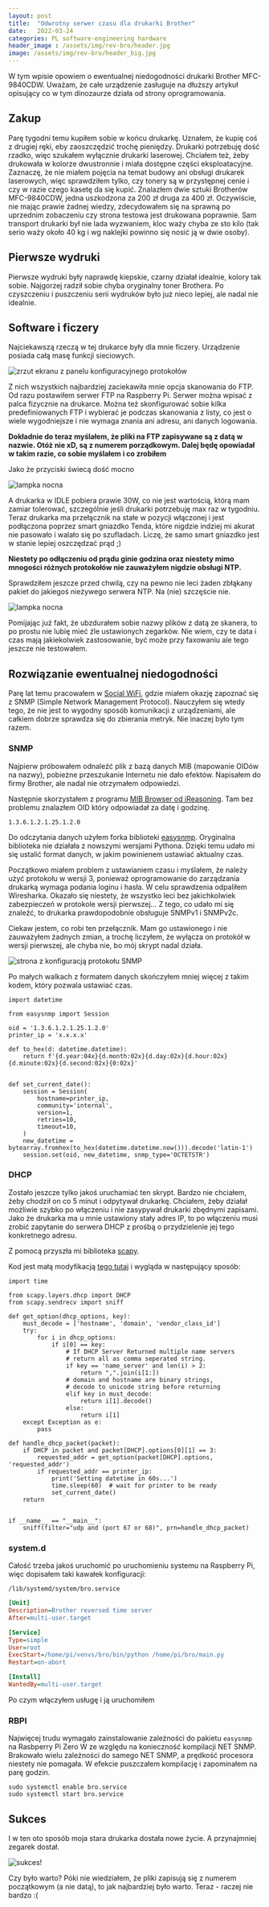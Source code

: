 ```yaml
---
layout: post
title:  "Odwrotny serwer czasu dla drukarki Brother"
date:   2022-03-24
categories: PL software-engineering hardware
header_image : /assets/img/rev-bro/header.jpg
image: /assets/img/rev-bro/header_big.jpg
---
```


W tym wpisie opowiem o ewentualnej niedogodności drukarki Brother MFC-9840CDW. Uważam, że całe urządzenie zasługuje
na dłuższy artykuł opisujący co w tym dinozaurze działa od strony oprogramowania.

## Zakup

Parę tygodni temu kupiłem sobie w końcu drukarkę. Uznałem, że kupię coś z drugiej ręki,
eby zaoszczędzić trochę pieniędzy. Drukarki potrzebuję dość rzadko, więc szukałem wyłącznie drukarki laserowej.
Chciałem też, żeby drukowała w kolorze dwustronnie i miała dostępne części eksploatacyjne. Zaznaczę, że nie miałem pojęcia na temat
budowy ani obsługi drukarek laserowych, więc sprawdziłem tylko, czy tonery są w przystępnej cenie i czy w razie czego
kasetę da się kupić. Znalazłem dwie sztuki Brotherów MFC-9840CDW, jedna uszkodzona za 200 zł druga za 400 zł.
Oczywiście, nie mając prawie żadnej wiedzy, zdecydowałem się na sprawną po uprzednim zobaczeniu czy strona testowa
jest drukowana poprawnie. Sam transport drukarki był nie lada wyzwaniem, kloc waży chyba ze sto kilo
(tak serio waży około 40 kg i wg naklejki powinno się nosić ją w dwie osoby).


## Pierwsze wydruki

Pierwsze wydruki były naprawdę kiepskie, czarny działał idealnie, kolory tak sobie. Najgorzej radził sobie chyba oryginalny
toner Brothera. Po czyszczeniu i puszczeniu serii wydruków było już nieco lepiej, ale nadal nie idealnie.

## Software i ficzery

Najciekawszą rzeczą w tej drukarce były dla mnie ficzery. Urządzenie posiada całą masę funkcji sieciowych.

![zrzut ekranu z panelu konfiguracyjnego protokołów](/assets/img/rev-bro/protocols.png)

Z nich wszystkich najbardziej zaciekawiła mnie opcja skanowania do FTP. Od razu postawiłem serwer FTP na Raspberry Pi. 
Serwer można wpisać z palca fizycznie na drukarce. Można też skonfigurować sobie kilka predefiniowanych FTP i wybierać
je podczas skanowania z listy, co jest o wiele wygodniejsze i nie wymaga znania ani adresu, ani danych logowania. 

**Dokładnie do teraz myślałem, że pliki na FTP zapisywane są z datą w nazwie. Otóż nie xD, są z numerem porządkowym. 
Dalej będę opowiadał w takim razie, co sobie myślałem i co zrobiłem**

Jako że przyciski świecą dość mocno

![lampka nocna](/assets/img/rev-bro/light.png)

A drukarka w IDLE pobiera prawie 30W, co nie jest wartością, którą mam zamiar tolerować,
szczególnie jeśli drukarki potrzebuję max raz w tygodniu. Teraz drukarka ma przełącznik na stałe w pozycji włączonej
i jest podłączona poprzez smart gniazdko Tenda, które nigdzie indziej mi akurat nie pasowało i walało się po szufladach.
Liczę, że samo smart gniazdko jest w stanie lepiej oszczędzać prąd ;)

**Niestety po odłączeniu od prądu ginie godzina oraz
niestety mimo mnogości różnych protokołów nie zauważyłem nigdzie obsługi NTP.**

Sprawdziłem jeszcze przed chwilą, czy na pewno nie leci żaden zbłąkany pakiet do jakiegoś nieżywego serwera NTP.
Na (nie) szczęście nie.

![lampka nocna](/assets/img/rev-bro/000.png)

Pomijając już fakt, że ubzdurałem sobie nazwy plików z datą ze skanera, to po prostu nie lubię mieć źle ustawionych zegarków.
Nie wiem, czy te data i czas mają jakiekolwiek zastosowanie, być może przy faxowaniu ale tego jeszcze nie testowałem.

## Rozwiązanie ewentualnej niedogodności

Parę lat temu pracowałem w [Social WiFi](https://socialwifi.com/pl/), gdzie miałem okazję zapoznać się z SNMP 
(Simple Network Management Protocol). Nauczyłem się wtedy tego, że nie jest to wygodny sposób komunikacji z urządzeniami, 
ale całkiem dobrze sprawdza się do zbierania metryk. Nie inaczej było tym razem.

### SNMP

Najpierw próbowałem odnaleźć plik z bazą danych MIB (mapowanie OIDów na nazwy), 
pobieżne przeszukanie Internetu nie dało efektów. 
Napisałem do firmy Brother, ale nadal nie otrzymałem odpowiedzi.

Następnie skorzystałem z programu [MIB Browser od iReasoning](https://www.ireasoning.com/mibbrowser.shtml).
Tam bez problemu znalazłem OID który odpowiadał za datę i godzinę.

`1.3.6.1.2.1.25.1.2.0`

Do odczytania danych użyłem forka biblioteki [easysnmp](https://github.com/MichalMazurek/easysnmp2). 
Oryginalna biblioteka nie działała z nowszymi wersjami Pythona. Dzięki temu udało mi się ustalić format danych, w jakim 
powinienem ustawiać aktualny czas.

Początkowo miałem problem z ustawianiem czasu i myślałem, że należy użyć protokołu w wersji 3, ponieważ oprogramowanie
do zarządzania drukarką wymaga podania loginu i hasła. W celu sprawdzenia odpaliłem Wiresharka. Okazało się niestety, 
że wszystko leci bez jakichkolwiek zabezpieczeń w protokole wersji pierwszej... Z tego, co udało mi się znaleźć, 
to drukarka prawdopodobnie obsługuje SNMPv1 i SNMPv2c.

Ciekaw jestem, co robi ten przełącznik. Mam go ustawionego i nie zauważyłem żadnych zmian, a trochę liczyłem, że wyłącza
on protokół w wersji pierwszej, ale chyba nie, bo mój skrypt nadal działa.

![strona z konfiguracją protokołu SNMP](/assets/img/rev-bro/snmp_config.png)


Po małych walkach z formatem danych skończyłem mniej więcej z takim kodem, który pozwala ustawiać czas.

```python3
import datetime

from easysnmp import Session

oid = '1.3.6.1.2.1.25.1.2.0'
printer_ip = 'x.x.x.x'

def to_hex(d: datetime.datetime):
    return f'{d.year:04x}{d.month:02x}{d.day:02x}{d.hour:02x}{d.minute:02x}{d.second:02x}{0:02x}'


def set_current_date():
    session = Session(
        hostname=printer_ip,
        community='internal',
        version=1,
        retries=10,
        timeout=10,
    )
    new_datetime = bytearray.fromhex(to_hex(datetime.datetime.now())).decode('latin-1')
    session.set(oid, new_datetime, snmp_type='OCTETSTR')

```

### DHCP

Zostało jeszcze tylko jakoś uruchamiać ten skrypt. Bardzo nie chciałem, żeby chodził on co 5 minut i odpytywał drukarkę.
Chciałem, żeby działał możliwie szybko po włączeniu i nie zasypywał drukarki zbędnymi zapisami. Jako że drukarka ma 
u mnie ustawiony stały adres IP, to po włączeniu musi zrobić zapytanie do serwera DHCP z prośbą o przydzielenie jej 
tego konkretnego adresu. 

Z pomocą przyszła mi biblioteka [scapy](https://scapy.net/). 

Kod jest małą modyfikacją [tego tutaj](https://jcutrer.com/python/scapy-dhcp-listener) i wygląda w następujący sposób:

```python3
import time

from scapy.layers.dhcp import DHCP
from scapy.sendrecv import sniff

def get_option(dhcp_options, key):
    must_decode = ['hostname', 'domain', 'vendor_class_id']
    try:
        for i in dhcp_options:
            if i[0] == key:
                # If DHCP Server Returned multiple name servers
                # return all as comma seperated string.
                if key == 'name_server' and len(i) > 2:
                    return ",".join(i[1:])
                # domain and hostname are binary strings,
                # decode to unicode string before returning
                elif key in must_decode:
                    return i[1].decode()
                else:
                    return i[1]
    except Exception as e:
        pass

def handle_dhcp_packet(packet):
    if DHCP in packet and packet[DHCP].options[0][1] == 3:
        requested_addr = get_option(packet[DHCP].options, 'requested_addr')
        if requested_addr == printer_ip:
            print('Setting datetime in 60s...')
            time.sleep(60)  # wait for printer to be ready
            set_current_date()
    return


if __name__ == "__main__":
    sniff(filter="udp and (port 67 or 68)", prn=handle_dhcp_packet)

```


### system.d

Całość trzeba jakoś uruchomić po uruchomieniu systemu na Raspberry Pi, więc dopisałem taki kawałek konfiguracji:

`/lib/systemd/system/bro.service`

```ini
[Unit]
Description=Brother reversed time server
After=multi-user.target

[Service]
Type=simple
User=root
ExecStart=/home/pi/venvs/bro/bin/python /home/pi/bro/main.py
Restart=on-abort

[Install]
WantedBy=multi-user.target
```

Po czym włączyłem usługę i ją uruchomiłem

### RBPI

Najwięcej trudu wymagało zainstalowanie zależności do pakietu `easysnmp` na Rasbperry Pi Zero W ze względu na konieczność 
kompilacji NET SNMP. Brakowało wielu zależności do samego NET SNMP, a prędkość procesora niestety nie pomagała.
W efekcie puszczałem kompilację i zapominałem na parę godzin.

```shell
sudo systemctl enable bro.service
sudo systemctl start bro.service
```

## Sukces

I w ten oto sposób moja stara drukarka dostała nowe życie. A przynajmniej zegarek dostał.

![sukces!](../assets/img/rev-bro/sukces.png)

Czy było warto? Póki nie wiedziałem, że pliki zapisują się z numerem początkowym (a nie datą), 
to jak najbardziej było warto. Teraz - raczej nie bardzo :(

